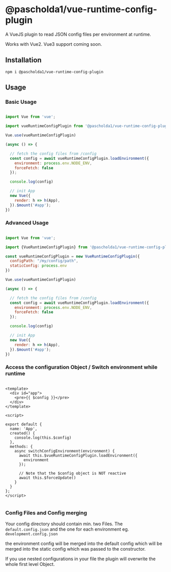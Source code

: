 # @pascholda1/vue-runtime-config-plugin

A VueJS plugin to read JSON config files per environment at runtime.

Works with Vue2. Vue3 support coming soon.

## Installation

```shell
npm i @pascholda1/vue-runtime-config-plugin
```

## Usage

### Basic Usage

````javascript

import Vue from 'vue';

import vueRuntimeConfigPlugin from '@pascholda1/vue-runtime-config-plugin';

Vue.use(vueRuntimeConfigPlugin)

(async () => {

  // fetch the config files from /config
  const config = await vueRuntimeConfigPlugin.loadEnvironment({
    environment: process.env.NODE_ENV,
    forceFetch: false
  });

  console.log(config)

  // init App
  new Vue({
    render: h => h(App),
  }).$mount('#app');
})


````

### Advanced Usage

````javascript

import Vue from 'vue';

import {VueRuntimeConfigPlugin} from '@pascholda1/vue-runtime-config-plugin';

const vueRuntimeConfigPlugin = new VueRuntimeConfigPlugin({
  configPath: "/my/config/path",
  staticConfig: process.env
})

Vue.use(vueRuntimeConfigPlugin)

(async () => {

  // fetch the config files from /config
  const config = await vueRuntimeConfigPlugin.loadEnvironment({
    environment: process.env.NODE_ENV,
    forceFetch: false
  });

  console.log(config)

  // init App
  new Vue({
    render: h => h(App),
  }).$mount('#app');
})


````

### Access the configuration Object / Switch environment while runtime

````vue

<template>
  <div id="app">
    <pre>{{ $config }}</pre>
  </div>
</template>

<script>

export default {
  name: 'App',
  created() {
    console.log(this.$config)
  },
  methods: {
    async switchConfigEnvironment(environment) {
      await this.$vueRuntimeConfigPlugin.loadEnvironment({
        environment
      });

      // Note that the $config object is NOT reactive
      await this.$forceUpdate()
    }
  }
};
</script>


````

### Config Files and Config merging

Your config directory should contain min. two Files. The `default.config.json` and the one for each environment
eg. `development.config.json`

the environment config will be merged into the default config which will be merged into the static config which was
passed to the constructor.

If you use nested configurations in your file the plugin will overwrite the whole first level Object. 


